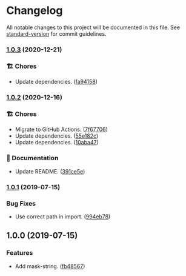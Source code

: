 # Changelog

All notable changes to this project will be documented in this file. See [standard-version](https://github.com/conventional-changelog/standard-version) for commit guidelines.

### [1.0.3](https://github.com/darkobits/mask-string/compare/v1.0.2...v1.0.3) (2020-12-21)


### 🏗 Chores

* Update dependencies. ([fa94158](https://github.com/darkobits/mask-string/commit/fa94158f327ec79c64fb4cf66f4e5f5210ae5925))

### [1.0.2](https://github.com/darkobits/mask-string/compare/v1.0.1...v1.0.2) (2020-12-16)


### 🏗 Chores

* Migrate to GitHub Actions. ([7f67706](https://github.com/darkobits/mask-string/commit/7f677066c23ce2614b7a83f2f1fc2d2b9574df6b))
* Update dependencies. ([55e182c](https://github.com/darkobits/mask-string/commit/55e182c8842e67a597e7ce7c86d978e604befed3))
* Update dependencies. ([10aba47](https://github.com/darkobits/mask-string/commit/10aba47bc752f3d4b984200662cd11220016fe4b))


### 📖 Documentation

* Update README. ([391ce5e](https://github.com/darkobits/mask-string/commit/391ce5e13e2020e632e616a1d66f062af2ee4acb))

### [1.0.1](https://github.com/darkobits/mask-string/compare/v1.0.0...v1.0.1) (2019-07-15)


### Bug Fixes

* Use correct path in import. ([994eb78](https://github.com/darkobits/mask-string/commit/994eb78))



## 1.0.0 (2019-07-15)


### Features

* Add mask-string. ([fb48567](https://github.com/darkobits/mask-string/commit/fb48567))
